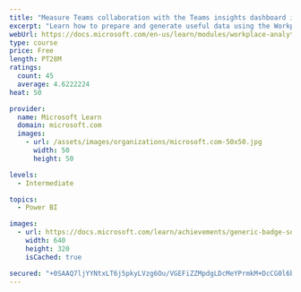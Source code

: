 ```yaml
---
title: "Measure Teams collaboration with the Teams insights dashboard in Workplace Analytics"
excerpt: "Learn how to prepare and generate useful data using the Workplace Analytics Power BI Teams insights dashboard.  Analyze Microsoft Teams adoption trends from the populated reports."
webUrl: https://docs.microsoft.com/en-us/learn/modules/workplace-analytics-teams-insights/
type: course
price: Free
length: PT28M
ratings:
  count: 45
  average: 4.6222224
heat: 50

provider:
  name: Microsoft Learn
  domain: microsoft.com
  images:
    - url: /assets/images/organizations/microsoft.com-50x50.jpg
      width: 50
      height: 50

levels:
  - Intermediate

topics:
  - Power BI

images:
  - url: https://docs.microsoft.com/learn/achievements/generic-badge-social.png
    width: 640
    height: 320
    isCached: true

secured: "+0SAAQ7ljYYNtxLT6j5pkyLVzg6Ou/VGEFiZZMpdgLDcMeYPrmkM+DcCG0l6biW2U17jFCKko0JzZB3oG/TUUQ8tiGdSN9sfaEy7qISYIfPZXUpNQdkZhpk+2fOFHISYpyWDMC8WAbfBJZX/xI/7UZ/OIpOhVUG/6xn/tvcyl0lt7T6u7pb55BkumrpEyVSoPaohy7UB0OnkIkjJ4pFo13dGuEzEaGyQ4H0iKkPDvELyG9NTY01T0lhogP93T6VJ5+aczGFNwk25pYA+Dpgl9bFdUOUQ7dUXVS3RNdhM9GFn5neA1F8UrTWyLcP5J6bBRlukKnN2ZW4/hRx+Tnp0wBZpn6vz0MX8kvpFfaZBfFzrexO2VTrBperNTY8QdBFt3AGpN6Xw5PEQ3ZjbBydhWXgDC18R+T/GQscYzSsV0u8=;z+uFfXloI9cWNcpMGP1sOw=="
---
```


